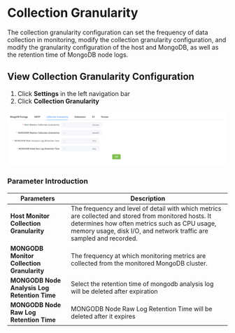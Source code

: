 # Collection Granularity

The collection granularity configuration can set the frequency of data collection in monitoring, modify the collection granularity configuration, and modify the granularity configuration of the host and MongoDB, as well as the retention time of MongoDB node logs.



## View  Collection Granularity Configuration

1. Click **Settings** in the left navigation bar
2. Click **Collection Granularity**

![CollectionGranularity](../../images/whaleal-platform-Images/13-setting/CollectionGranularity.png)

### Parameter Introduction

| Parameters                                   | Description                                                  |
| -------------------------------------------- | ------------------------------------------------------------ |
| **Host Monitor Collection Granularity**      | The frequency and level of detail with which metrics are collected and stored from monitored hosts. It determines how often metrics such as CPU usage, memory usage, disk I/O, and network traffic are sampled and recorded. |
| **MONGODB Monitor Collection Granularity**   | The frequency at which monitoring metrics are collected from the monitored MongoDB cluster. |
| **MONGODB Node Analysis Log Retention Time** | Select the retention time of mongodb analysis log will be deleted after expiration |
| **MONGODB Node Raw Log Retention Time**      | MONGODB Node Raw Log Retention Time will be deleted after it expires |
